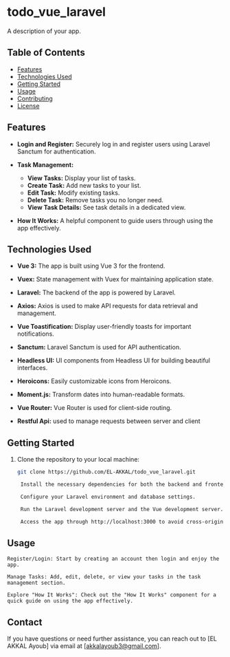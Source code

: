 # todo_vue_laravel

A description of your app.

## Table of Contents

- [Features](#features)
- [Technologies Used](#technologies-used)
- [Getting Started](#getting-started)
- [Usage](#usage)
- [Contributing](#contributing)
- [License](#license)

## Features

- **Login and Register:** Securely log in and register users using Laravel Sanctum for authentication.

- **Task Management:**
  - **View Tasks:** Display your list of tasks.
  - **Create Task:** Add new tasks to your list.
  - **Edit Task:** Modify existing tasks.
  - **Delete Task:** Remove tasks you no longer need.
  - **View Task Details:** See task details in a dedicated view.

- **How It Works:** A helpful component to guide users through using the app effectively.

## Technologies Used

- **Vue 3:** The app is built using Vue 3 for the frontend.

- **Vuex:** State management with Vuex for maintaining application state.

- **Laravel:** The backend of the app is powered by Laravel.

- **Axios:** Axios is used to make API requests for data retrieval and management.

- **Vue Toastification:** Display user-friendly toasts for important notifications.

- **Sanctum:** Laravel Sanctum is used for API authentication.

- **Headless UI:** UI components from Headless UI for building beautiful interfaces.

- **Heroicons:** Easily customizable icons from Heroicons.

- **Moment.js:** Transform dates into human-readable formats.

- **Vue Router:** Vue Router is used for client-side routing.
- **Restful Api:** used to manage requests between server and client

## Getting Started

1. Clone the repository to your local machine:
   ```bash
   git clone https://github.com/EL-AKKAL/todo_vue_laravel.git

    Install the necessary dependencies for both the backend and frontend.

    Configure your Laravel environment and database settings.

    Run the Laravel development server and the Vue development server.

    Access the app through http://localhost:3000 to avoid cross-origin problems.

## Usage

    Register/Login: Start by creating an account then login and enjoy the app.

    Manage Tasks: Add, edit, delete, or view your tasks in the task management section.

    Explore "How It Works": Check out the "How It Works" component for a quick guide on using the app effectively.

## Contact

If you have questions or need further assistance, you can reach out to [EL AKKAL Ayoub] via email at [akkalayoub3@gmail.com].
